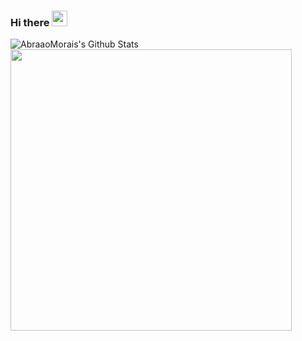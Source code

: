 ### Hi there <img src="https://github.com/souvikguria98/souvikguria98/blob/master/Hi.gif" width="25">

<img align="left" src="https://github-readme-stats.vercel.app/api?username=AbraaoMorais&include_all_commits=true&count_private=true&show_icons=true&line_height=20&title_color=7A7ADB&icon_color=2234AE&text_color=D3D3D3&bg_color=0,000000,130F40" alt="AbraaoMorais's Github Stats"><img src="https://wakatime.com/share/@ceed7482-a97f-44a7-86e9-1af3262cb255/59073fef-4998-4a5c-9af6-7f387c67a33e.svg" width="450">




<!--
**AbraaoMorais/AbraaoMorais** is a ✨ _special_ ✨ repository because its `README.md` (this file) appears on your GitHub profile.

Here are some ideas to get you started:

- 🔭 I’m currently working on ...
- 🌱 I’m currently learning ...
- 👯 I’m looking to collaborate on ...
- 🤔 I’m looking for help with ...
- 💬 Ask me about ...
- 📫 How to reach me: ...
- 😄 Pronouns: ...
- ⚡ Fun fact: ...
-->
